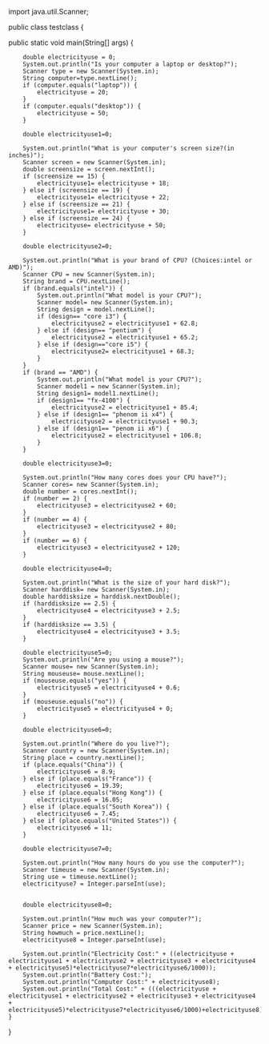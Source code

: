 import java.util.Scanner;


public class testclass {

public static void main(String[] args) {
		
		double electricityuse = 0;
		System.out.println("Is your computer a laptop or desktop?");
		Scanner type = new Scanner(System.in);
		String computer=type.nextLine();
		if (computer.equals("laptop")) {
			electricityuse = 20;
		}
		if (computer.equals("desktop")) {
			electricityuse = 50;
		}
		
		double electricityuse1=0;
	
		System.out.println("What is your computer's screen size?(in inches)");
		Scanner screen = new Scanner(System.in);
		double screensize = screen.nextInt();
		if (screensize == 15) {
			electricityuse1= electricityuse + 18;
		} else if (screensize == 19) {
			electricityuse1= electricityuse + 22;
		} else if (screensize == 21) {
			electricityuse1= electricityuse + 30;
		} else if (screensize == 24) {
			electricityuse= electricityuse + 50;
		}
	
		double electricityuse2=0;
		
		System.out.println("What is your brand of CPU? (Choices:intel or AMD)");
		Scanner CPU = new Scanner(System.in);
		String brand = CPU.nextLine();
		if (brand.equals("intel")) {
			System.out.println("What model is your CPU?");
			Scanner model= new Scanner(System.in);
			String design = model.nextLine();
			if (design== "core i3") {
				electricityuse2 = electricityuse1 + 62.8;
			} else if (design== "pentium") {
				electricityuse2 = electricityuse1 + 65.2;
			} else if (design=="core i5") {
				electricityuse2= electricityuse1 + 68.3;
			}
		}
		if (brand == "AMD") {
			System.out.println("What model is your CPU?");
			Scanner model1 = new Scanner(System.in);
			String design1= model1.nextLine();
			if (design1== "fx-4100") {
				electricityuse2 = electricityuse1 + 85.4;
			} else if (design1== "phenom ii x4") {
				electricityuse2 = electricityuse1 + 90.3;
			} else if (design1== "penom ii x6") {
				electricityuse2 = electricityuse1 + 106.8;
			}
		}
		
		double electricityuse3=0;
		
		System.out.println("How many cores does your CPU have?");
		Scanner cores= new Scanner(System.in);
		double number = cores.nextInt();
		if (number == 2) {
			electricityuse3 = electricityuse2 + 60;
		}
		if (number == 4) {
			electricityuse3 = electricityuse2 + 80;
		}
		if (number == 6) {
			electricityuse3 = electricityuse2 + 120; 
		}
		
		double electricityuse4=0;
		
		System.out.println("What is the size of your hard disk?");
		Scanner harddisk= new Scanner(System.in);
		double harddisksize = harddisk.nextDouble();
		if (harddisksize == 2.5) {
			electricityuse4 = electricityuse3 + 2.5;
		}
		if (harddisksize == 3.5) {
			electricityuse4 = electricityuse3 + 3.5;
		}
		
		double electricityuse5=0;
		System.out.println("Are you using a mouse?");
		Scanner mouse= new Scanner(System.in);
		String mouseuse= mouse.nextLine();
		if (mouseuse.equals("yes")) {
			electricityuse5 = electricityuse4 + 0.6;
		}
		if (mouseuse.equals("no")) {
			electricityuse5 = electricityuse4 + 0;
		}
		
		double electricityuse6=0;
		
		System.out.println("Where do you live?");
		Scanner country = new Scanner(System.in);
		String place = country.nextLine();
		if (place.equals("China")) {
			electricityuse6 = 8.9;
		} else if (place.equals("France")) {
			electricityuse6 = 19.39;
		} else if (place.equals("Hong Kong")) {
			electricityuse6 = 16.05;
		} else if (place.equals("South Korea")) {
			electricityuse6 = 7.45;
		} else if (place.equals("United States")) {
			electricityuse6 = 11;
		}
		
		double electricityuse7=0;
		
		System.out.println("How many hours do you use the computer?");
		Scanner timeuse = new Scanner(System.in);
		String use = timeuse.nextLine();
		electricityuse7 = Integer.parseInt(use);
		
		
		double electricityuse8=0;
		
		System.out.println("How much was your computer?");
		Scanner price = new Scanner(System.in);
		String howmuch = price.nextLine();
		electricityuse8 = Integer.parseInt(use);
		
		System.out.println("Electricity Cost:" + ((electricityuse + electricityuse1 + electricityuse2 + electricityuse3 + electricityuse4 + electricityuse5)*electricityuse7*electricityuse6/1000));
		System.out.println("Battery Cost:");
		System.out.println("Computer Cost:" + electricityuse8);
		System.out.println("Total Cost:" + (((electricityuse + electricityuse1 + electricityuse2 + electricityuse3 + electricityuse4 + electricityuse5)*electricityuse7*electricityuse6/1000)+electricityuse8));
	}
}
